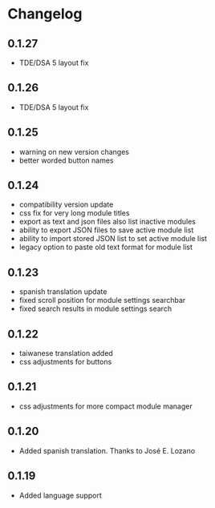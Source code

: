 # Changelog

## 0.1.27
- TDE/DSA 5 layout fix

## 0.1.26
- TDE/DSA 5 layout fix

## 0.1.25
- warning on new version changes
- better worded button names

## 0.1.24

- compatibility version update
- css fix for very long module titles
- export as text and json files also list inactive modules
- ability to export JSON files to save active module list
- ability to import stored JSON list to set active module list
- legacy option to paste old text format for module list

## 0.1.23

- spanish translation update
- fixed scroll position for module settings searchbar
- fixed search results in module settings search

## 0.1.22

- taiwanese translation added
- css adjustments for buttons

## 0.1.21

- css adjustments for more compact module manager

## 0.1.20

- Added spanish translation. Thanks to José E. Lozano

## 0.1.19

- Added language support
